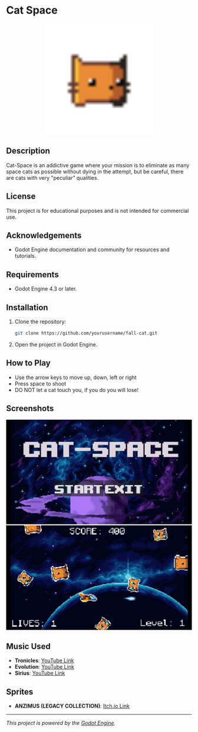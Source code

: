 
# Cat Space

<p align="center">
    <img src="media/CatRolling.gif" alt="Cat Rolling" width="300">
</p>

## Description

Cat-Space is an addictive game where your mission is to eliminate as many space cats as possible without dying in the attempt, but be careful, there are cats with very "peculiar" qualities.

## License

This project is for educational purposes and is not intended for commercial use.

## Acknowledgements

- Godot Engine documentation and community for resources and tutorials.

## Requirements

- Godot Engine 4.3 or later.

## Installation

1. Clone the repository:
    ```sh
    git clone https://github.com/yourusername/fall-cat.git
    ```
2. Open the project in Godot Engine.

## How to Play

- Use the arrow keys to move up, down, left or right
- Press space to shoot
- DO NOT let a cat touch you, if you do you will lose!

## Screenshots

![Screenshot 1](media/preview1.png)
![Screenshot 2](media/preview2.png)

## Music Used

- **Tronicles**: [YouTube Link](https://www.youtube.com/watch?v=JUegvqJdyQI)
- **Evolution**: [YouTube Link](https://youtu.be/a6v-RL5ypR4?feature=shared)
- **Sirius**: [YouTube Link](https://youtu.be/60llyQkMces?feature=shared)

## Sprites

- **ANZIMUS (LEGACY COLLECTION)**: [Itch.io Link](https://ansimuz.itch.io/gothicvania-patreon-collection)

---

*This project is powered by the [Godot Engine](https://godotengine.org/).*